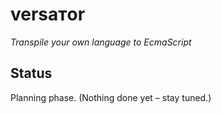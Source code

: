 # versaтor

*Transpile your own language to EcmaScript*

## Status
Planning phase. (Nothing done yet – stay tuned.)
